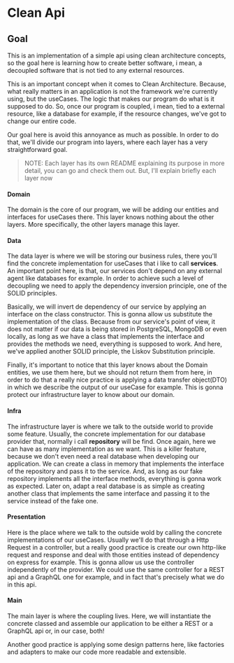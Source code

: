 # Clean Api

## Goal 
This is an implementation of a simple api using clean architecture concepts, so the goal 
here is learning how to create better software, i mean, a decoupled software that is not 
tied to any external resources. 

This is an important concept when it comes to Clean Architecture. Because, what really matters 
in an application is not the framework we're currently using, but the useCases. The logic that makes
our program do what is it supposed to do. So, once our program is coupled, i mean, tied to a external 
resource, like a database for example, if the resource changes, we've got to change our entire code. 

Our goal here is avoid this annoyance as much as possible. In order to do that, we'll divide our program
into layers, where each layer has a very straightforward goal.

> NOTE: Each layer has its own README explaining its purpose in more detail, you can go and check them out. But, I'll explain briefly each layer now


#### Domain
The domain is the core of our program, we will be adding our entities and interfaces for useCases there. This layer 
knows nothing about the other layers. More specifically, the other layers manage this layer.


#### Data
The data layer is where we will be storing our business rules, there you'll find the concrete implementation 
for useCases that i like to call __services__. An important point here, is that, our services don't depend on 
any external agent like databases for example. In order to achieve such a level of decoupling we need to apply 
the dependency inversion principle, one of the SOLID principles. 

Basically, we will invert de dependency of our service by applying an interface on the class constructor. This is gonna
allow us substitute the implementation of the class. Because from our service's point of view, it does not matter if our 
data is being stored in PostgreSQL, MongoDB or even locally, as long as we have a class that implements the interface and provides the methods we need, everything is supposed to work. And here, we've applied another SOLID principle, the Liskov Substitution principle.

Finally, it's important to notice that this layer knows about the Domain entities, we use them here, but we 
should not return them from here, in order to do that a really nice practice is applying a data transfer object(DTO)
in which we describe the output of our useCase for example. This is gonna protect our infrastructure layer to know about
our domain.


#### Infra
The infrastructure layer is where we talk to the outside world to provide some feature. Usually, the concrete 
implementation for our database provider that, normally i call __repository__ will be find. Once again, here
we can have as many implementation as we want. This is a killer feature, because we don't even need a real 
database when developing our application. We can create a class in memory that implements the interface of the 
repository and pass it to the service. And, as long as our fake repository implements all the interface methods, 
everything is gonna work as expected. Later on, adapt a real database is as simple as creating another class that
implements the same interface and passing it to the service instead of the fake one.


#### Presentation
Here is the place where we talk to the outside wold by calling the concrete implementations of our useCases. 
Usually we'll do that through a Http Request in a controller, but a really good practice is create our own http-like request and 
response and deal with those entities instead of dependency on express for example. This is gonna allow us use the controller 
independently of the provider. We could use the same controller for a REST api and a GraphQL one for example, and in fact that's precisely what we do in this api.


#### Main
The main layer is where the coupling lives. Here, we will instantiate the concrete classed and assemble our application
to be either a REST or a GraphQL api or, in our case, both!

Another good practice is applying some design patterns here, like factories and adapters to make our code more 
readable and extensible.
